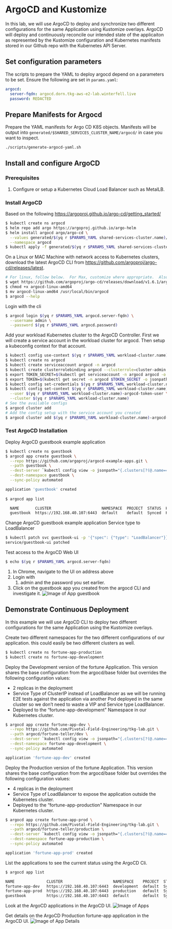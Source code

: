 # ArgoCD and Kustomize

In this lab, we will use ArgoCD to deploy and synchronize two different configurations for the same Application using  Kustomize overlays. ArgoCD will deploy and continuously reconcile our intended state of the applicaiton as represented by the Kustomize configuration and Kubernetes manifests stored in our Github repo with the Kubernetes API Server. 

## Set configuration parameters

The scripts to prepare the YAML to deploy argocd depend on a parameters to be set.  Ensure the following are set in `params.yaml`:

```yaml
argocd:
  server-fqdn: argocd.dorn.tkg-aws-e2-lab.winterfell.live
  password: REDACTED
```

## Prepare Manifests for Argocd

Prepare the YAML manifests for Argo CD K8S objects.  Manifests will be output into `generated/$SHARED_SERVICES_CLUSTER_NAME/argocd/` in case you want to inspect.

```bash
./scripts/generate-argocd-yaml.sh
```

## Install and configure ArgoCD

### Prerequisites
1. Configure or setup a Kubernetes Cloud Load Balancer such as MetalLB.

### Install ArgoCD
Based on the following https://argoproj.github.io/argo-cd/getting_started/

```bash
$ kubectl create ns argocd
$ helm repo add argo https://argoproj.github.io/argo-helm
$ helm install argocd argo/argo-cd \
  --values generated/$(yq r $PARAMS_YAML shared-services-cluster.name)/argocd/values.yaml \
  --namespace argocd
$ kubectl apply -f generated/$(yq r $PARAMS_YAML shared-services-cluster.name)/argocd/httpproxy.yaml
```

On a Linux or MAC Machine with network access to Kubernetes clusters,  download the latest ArgoCD CLI from https://github.com/argoproj/argo-cd/releases/latest. 

```bash
# For linux, follow below.  For Max, customize where appropriate.  Also, check version.
$ wget https://github.com/argoproj/argo-cd/releases/download/v1.6.1/argocd-linux-amd64 .
$ chmod +x argocd-linux-amd64
$ mv argocd-linux-amd64 /usr/local/bin/argocd
$ argocd --help
```

Login with the cli
```bash
$ argocd login $(yq r $PARAMS_YAML argocd.server-fqdn) \
  --username admin \
  --password $(yq r $PARAMS_YAML argocd.password)
```

Add your workload Kubernetes cluster to the ArgoCD Controller. First we will create a service account in the workload cluster for argocd.  Then setup a kubeconfig context for that account.

```bash
$ kubectl config use-context $(yq r $PARAMS_YAML workload-cluster.name)-admin@$(yq r $PARAMS_YAML workload-cluster.name)
$ kubectl create ns argocd
$ kubectl create serviceaccount argocd -n argocd
$ kubectl create clusterrolebinding argocd --clusterrole=cluster-admin --serviceaccount=argocd:argocd
$ export TOKEN_SECRET=$(kubectl get serviceaccount -n argocd argocd -o jsonpath='{.secrets[0].name}')
$ export TOKEN=$(kubectl get secret -n argocd $TOKEN_SECRET -o jsonpath='{.data.token}' | base64 --decode)
$ kubectl config set-credentials $(yq r $PARAMS_YAML workload-cluster.name)-argocd-token-user --token $TOKEN
$ kubectl config set-context $(yq r $PARAMS_YAML workload-cluster.name)-argocd-token-user@$(yq r $PARAMS_YAML workload-cluster.name) \
  --user $(yq r $PARAMS_YAML workload-cluster.name)-argocd-token-user \
  --cluster $(yq r $PARAMS_YAML workload-cluster.name)
# See the available configs
$ argocd cluster add
# Add the config setup with the service account you created
$ argocd cluster add $(yq r $PARAMS_YAML workload-cluster.name)-argocd-token-user@$(yq r $PARAMS_YAML workload-cluster.name)
```

### Test ArgoCD Installation

Deploy ArgoCD guestbook example application

```bash
$ kubectl create ns guestbook
$ argocd app create guestbook \
  --repo https://github.com/argoproj/argocd-example-apps.git \
  --path guestbook \
  --dest-server `kubectl config view -o jsonpath="{.clusters[?(@.name=='$(yq r $PARAMS_YAML workload-cluster.name)')].cluster.server}"` \
  --dest-namespace guestbook \
  --sync-policy automated

application 'guestbook' created
    
$ argocd app list

  NAME       CLUSTER                      NAMESPACE  PROJECT  STATUS  HEALTH   SYNCPOLICY  CONDITIONS  REPO                                                 PATH       TARGET
  guestbook  https://192.168.40.107:6443  default    default  Synced  Healthy  <none>      <none>      https://github.com/argoproj/argocd-example-apps.git  guestbook
```
Change ArgoCD guestbook example application Service type to LoadBalancer


```bash
$ kubectl patch svc guestbook-ui -p '{"spec": {"type": "LoadBalancer"}}'
service/guestbook-ui patched
```

Test access to the ArgoCD Web UI

```bash
$ echo $(yq r $PARAMS_YAML argocd.server-fqdn)
```

1. In Chrome, navigate to the UI on address above
2. Login with 
    1. admin and the password you set earlier.
3. Click on the guestbook app you created from the argocd CLI and investigate it.
![Image of App guestbook](../guestbook-app.png)

## Demonstrate Continuous Deployment

In this example we will use ArgoCD CLI to deploy two different configurations for the same Application using the Kustomize overlays. 

Create two different namespaces for the two different configurations of our application. this could easily be two different clusters as well.

```bash
$ kubectl create ns fortune-app-production
$ kubectl create ns fortune-app-development
```

Deploy the Development version of the fortune Application. This version shares the base configuration from the argocd/base folder but overrides the following configuration values:
- 2 replicas in the deployment
- Service Type of ClusterIP instead of LoadBalancer as we will be running E2E tests against the application via another Pod deployed in the same cluster so we don’t need to waste a VIP and Service type LoadBalancer.  
- Deployed to the “fortune-app-development" Namespace in our Kubernetes cluster.

```bash
$ argocd app create fortune-app-dev \
  --repo https://github.com/Pivotal-Field-Engineering/tkg-lab.git \
  --path argocd/fortune-teller/dev \
  --dest-server `kubectl config view -o jsonpath="{.clusters[?(@.name=='$(yq r $PARAMS_YAML workload-cluster.name)')].cluster.server}"` \
  --dest-namespace fortune-app-development \
  --sync-policy automated

application 'fortune-app-dev' created
```
Deploy the Production version of the fortune Application. This version shares the base configuration from the argocd/base folder but overrides the following configuration values:
- 4 replicas in the deployment
- Service Type of LoadBalancer to expose the application outside the Kubernetes cluster.
- Deployed to the “fortune-app-production" Namespace in our Kubernetes cluster.
```bash
$ argocd app create fortune-app-prod \
  --repo https://github.com/Pivotal-Field-Engineering/tkg-lab.git \
  --path argocd/fortune-teller/production \
  --dest-server `kubectl config view -o jsonpath="{.clusters[?(@.name=='$(yq r $PARAMS_YAML workload-cluster.name)')].cluster.server}"` \
  --dest-namespace fortune-app-production \
  --sync-policy automated

application 'fortune-app-prod' created
```
List the applications to see the current status using the ArgoCD Cli.

```bash
$ argocd app list                                       

NAME              CLUSTER                      NAMESPACE    PROJECT  STATUS  HEALTH       SYNCPOLICY  CONDITIONS  REPO                                                      PATH               TARGET
fortune-app-dev   https://192.168.40.107:6443  development  default  Synced  Progressing  Auto        <none>      https://github.com/Pivotal-Field-Engineering/tkg-lab.git  argocd/dev         argocd-integration-exercise
fortune-app-prod  https://192.168.40.107:6443  production   default  Synced  Progressing  Auto        <none>      https://github.com/Pivotal-Field-Engineering/tkg-lab.git  argocd/production  argocd-integration-exercise
guestbook         https://192.168.40.107:6443  default      default  Synced  Healthy      Auto        <none>      https://github.com/argoproj/argocd-example-apps.git       guestbook
```

Look at the ArgoCD applications in the ArgoCD UI.
![Image of Apps](../argocd-apps.png)

Get details on the ArgoCD Production fortune-app application in the ArgoCD UI.
![Image of App Details](../argocd-app-details.png)
